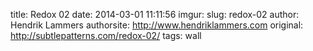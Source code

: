 title: Redox 02
date: 2014-03-01 11:11:56
imgur: 
slug: redox-02
author: Hendrik Lammers
authorsite: http://www.hendriklammers.com
original: http://subtlepatterns.com/redox-02/
tags: wall
